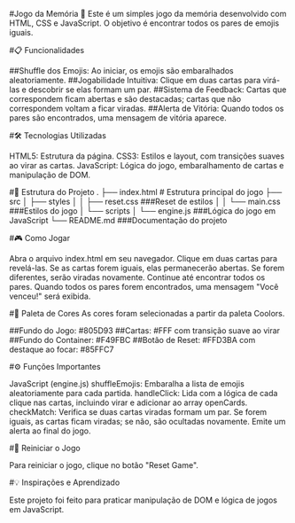 #Jogo da Memória 🧠
Este é um simples jogo da memória desenvolvido com HTML, CSS e JavaScript. O objetivo é encontrar todos os pares de emojis iguais.

#📋 Funcionalidades

##Shuffle dos Emojis: Ao iniciar, os emojis são embaralhados aleatoriamente.
##Jogabilidade Intuitiva: Clique em duas cartas para virá-las e descobrir se elas formam um par.
##Sistema de Feedback: Cartas que correspondem ficam abertas e são destacadas; cartas que não correspondem voltam a ficar viradas.
##Alerta de Vitória: Quando todos os pares são encontrados, uma mensagem de vitória aparece.

#🛠️ Tecnologias Utilizadas

HTML5: Estrutura da página.
CSS3: Estilos e layout, com transições suaves ao virar as cartas.
JavaScript: Lógica do jogo, embaralhamento de cartas e manipulação de DOM.

#📂 Estrutura do Projeto
.
├── index.html           # Estrutura principal do jogo
├── src
│   ├── styles
│   │   ├── reset.css    ###Reset de estilos
│   │   └── main.css     ###Estilos do jogo
│   └── scripts
│       └── engine.js    ###Lógica do jogo em JavaScript
└── README.md            ###Documentação do projeto

#🎮 Como Jogar

Abra o arquivo index.html em seu navegador.
Clique em duas cartas para revelá-las.
Se as cartas forem iguais, elas permanecerão abertas. Se forem diferentes, serão viradas novamente.
Continue até encontrar todos os pares. Quando todos os pares forem encontrados, uma mensagem "Você venceu!" será exibida.

#🎨 Paleta de Cores
As cores foram selecionadas a partir da paleta Coolors.

##Fundo do Jogo: #805D93
##Cartas: #FFF com transição suave ao virar
##Fundo do Container: #F49FBC
##Botão de Reset: #FFD3BA com destaque ao focar: #85FFC7

#⚙️ Funções Importantes

JavaScript (engine.js)
shuffleEmojis: Embaralha a lista de emojis aleatoriamente para cada partida.
handleClick: Lida com a lógica de cada clique nas cartas, incluindo virar e adicionar ao array openCards.
checkMatch: Verifica se duas cartas viradas formam um par. Se forem iguais, as cartas ficam viradas; se não, são ocultadas novamente. Emite um alerta ao final do jogo.

#🔄 Reiniciar o Jogo

Para reiniciar o jogo, clique no botão "Reset Game".

#💡 Inspirações e Aprendizado

Este projeto foi feito para praticar manipulação de DOM e lógica de jogos em JavaScript.
